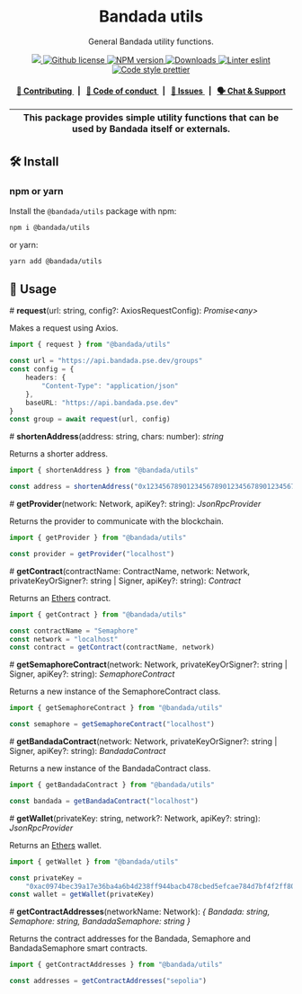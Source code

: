 <p align="center">
    <h1 align="center">
        Bandada utils
    </h1>
    <p align="center">General Bandada utility functions.</p>
</p>

<p align="center">
    <a href="https://github.com/bandada-infra/bandada">
        <img src="https://img.shields.io/badge/project-Bandada-blue.svg?style=flat-square">
    </a>
    <a href="https://github.com/bandada-infra/bandada/blob/main/LICENSE">
        <img alt="Github license" src="https://img.shields.io/github/license/privacy-scaling-explorations/bandada.svg?style=flat-square">
    </a>
    <a href="https://www.npmjs.com/package/@bandada/utils">
        <img alt="NPM version" src="https://img.shields.io/npm/v/@bandada/utils?style=flat-square" />
    </a>
    <a href="https://npmjs.org/package/@bandada/utils">
        <img alt="Downloads" src="https://img.shields.io/npm/dm/@bandada/utils.svg?style=flat-square" />
    </a>
    <a href="https://eslint.org/">
        <img alt="Linter eslint" src="https://img.shields.io/badge/linter-eslint-8080f2?style=flat-square&logo=eslint" />
    </a>
    <a href="https://prettier.io/">
        <img alt="Code style prettier" src="https://img.shields.io/badge/code%20style-prettier-f8bc45?style=flat-square&logo=prettier" />
    </a>
</p>

<div align="center">
    <h4>
        <a href="https://github.com/bandada-infra/bandada/blob/main/CONTRIBUTING.md">
            👥 Contributing
        </a>
        <span>&nbsp;&nbsp;|&nbsp;&nbsp;</span>
        <a href="https://github.com/bandada-infra/bandada/blob/main/CODE_OF_CONDUCT.md">
            🤝 Code of conduct
        </a>
        <span>&nbsp;&nbsp;|&nbsp;&nbsp;</span>
        <a href="https://github.com/bandada-infra/bandada/contribute">
            🔎 Issues
        </a>
        <span>&nbsp;&nbsp;|&nbsp;&nbsp;</span>
        <a href="https://discord.com/invite/sF5CT5rzrR">
            🗣️ Chat &amp; Support
        </a>
    </h4>
</div>

| This package provides simple utility functions that can be used by Bandada itself or externals. |
| ----------------------------------------------------------------------------------------------- |

## 🛠 Install

### npm or yarn

Install the `@bandada/utils` package with npm:

```bash
npm i @bandada/utils
```

or yarn:

```bash
yarn add @bandada/utils
```

## 📜 Usage

\# **request**(url: string, config?: AxiosRequestConfig): _Promise\<any>_

Makes a request using Axios.

```ts
import { request } from "@bandada/utils"

const url = "https://api.bandada.pse.dev/groups"
const config = {
    headers: {
        "Content-Type": "application/json"
    },
    baseURL: "https://api.bandada.pse.dev"
}
const group = await request(url, config)
```

\# **shortenAddress**(address: string, chars: number): _string_

Returns a shorter address.

```ts
import { shortenAddress } from "@bandada/utils"

const address = shortenAddress("0x1234567890123456789012345678901234567890")
```

\# **getProvider**(network: Network, apiKey?: string): _JsonRpcProvider_

Returns the provider to communicate with the blockchain.

```ts
import { getProvider } from "@bandada/utils"

const provider = getProvider("localhost")
```

\# **getContract**(contractName: ContractName, network: Network, privateKeyOrSigner?: string | Signer, apiKey?: string): _Contract_

Returns an [Ethers](https://docs.ethers.org/) contract.

```ts
import { getContract } from "@bandada/utils"

const contractName = "Semaphore"
const network = "localhost"
const contract = getContract(contractName, network)
```

\# **getSemaphoreContract**(network: Network, privateKeyOrSigner?: string | Signer, apiKey?: string): _SemaphoreContract_

Returns a new instance of the SemaphoreContract class.

```ts
import { getSemaphoreContract } from "@bandada/utils"

const semaphore = getSemaphoreContract("localhost")
```

\# **getBandadaContract**(network: Network, privateKeyOrSigner?: string | Signer, apiKey?: string): _BandadaContract_

Returns a new instance of the BandadaContract class.

```ts
import { getBandadaContract } from "@bandada/utils"

const bandada = getBandadaContract("localhost")
```

\# **getWallet**(privateKey: string, network?: Network, apiKey?: string): _JsonRpcProvider_

Returns an [Ethers](https://docs.ethers.org/) wallet.

```ts
import { getWallet } from "@bandada/utils"

const privateKey =
    "0xac0974bec39a17e36ba4a6b4d238ff944bacb478cbed5efcae784d7bf4f2ff80"
const wallet = getWallet(privateKey)
```

\# **getContractAddresses**(networkName: Network): _{
Bandada: string,
Semaphore: string,
BandadaSemaphore: string
}_

Returns the contract addresses for the Bandada, Semaphore and BandadaSemaphore smart contracts.

```ts
import { getContractAddresses } from "@bandada/utils"

const addresses = getContractAddresses("sepolia")
```
